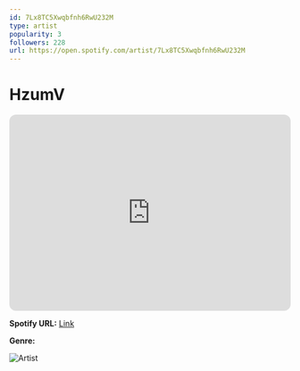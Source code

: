 ```yaml
---
id: 7Lx8TC5Xwqbfnh6RwU232M
type: artist
popularity: 3
followers: 228
url: https://open.spotify.com/artist/7Lx8TC5Xwqbfnh6RwU232M
---
```

# HzumV

<iframe style="border-radius:12px" src="https://open.spotify.com/embed/artist/7Lx8TC5Xwqbfnh6RwU232M" width="100%" height="352" frameBorder="0" allowfullscreen="" allow="autoplay; clipboard-write; encrypted-media; fullscreen; picture-in-picture" loading="lazy"></iframe>

**Spotify URL:** [Link](https://open.spotify.com/artist/7Lx8TC5Xwqbfnh6RwU232M)

**Genre:** 

![Artist](https://i.scdn.co/image/ab6761610000e5eba721bb09595cc7133e7258d8)
